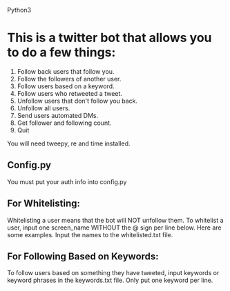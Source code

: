 Python3

# This is a twitter bot that allows you to do a few things:


1. Follow back users that follow you.
2. Follow the followers of another user. 
3. Follow users based on a keyword. 
4. Follow users who retweeted a tweet.
5. Unfollow users that don't follow you back. 
6. Unfollow all users. 
7. Send users automated DMs.
8. Get follower and following count. 
9. Quit


You will need tweepy, re and time installed.

## Config.py

You must put your auth info into config.py

## For Whitelisting:

Whitelisting a user means that the bot will NOT unfollow them. To whitelist a user, input one screen_name WITHOUT the @ sign per line below. Here are some examples. Input the names to the whitelisted.txt file.

## For Following Based on Keywords:

To follow users based on something they have tweeted, input keywords or keyword phrases in the keywords.txt file. Only put one keyword per line.
